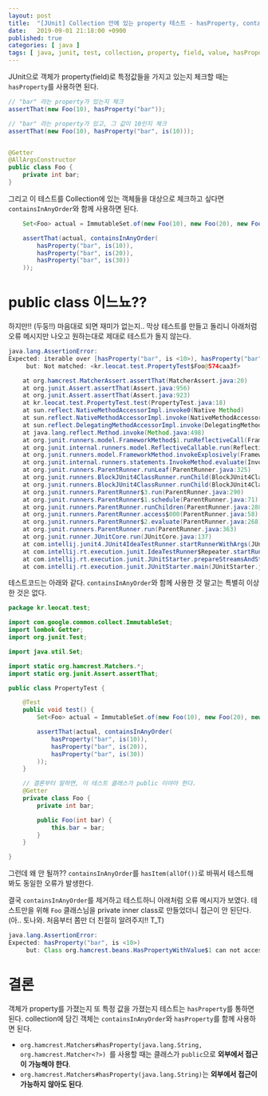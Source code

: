 ```yaml
---
layout: post
title:  "[JUnit] Collection 안에 있는 property 테스트 - hasProperty, containsInAnyOrder"
date:   2019-09-01 21:18:00 +0900
published: true
categories: [ java ]
tags: [ java, junit, test, collection, property, field, value, hasProperty, containsInAnyOrder ]
---
```


JUnit으로 객체가 property(field)로 특정값들을 가지고 있는지 체크할 때는 `hasProperty`를 사용하면 된다.

```java
// "bar" 라는 property가 있는지 체크
assertThat(new Foo(10), hasProperty("bar"));

// "bar" 라는 property가 있고, 그 값이 10인지 체크
assertThat(new Foo(10), hasProperty("bar", is(10)));


@Getter
@AllArgsConstructor
public class Foo {
    private int bar;
}
```

그리고 이 테스트를 Collection에 있는 객체들을 대상으로 체크하고 싶다면 `containsInAnyOrder`와 함께 사용하면 된다.

```java
    Set<Foo> actual = ImmutableSet.of(new Foo(10), new Foo(20), new Foo(30));

    assertThat(actual, containsInAnyOrder(
        hasProperty("bar", is(10)),
        hasProperty("bar", is(20)),
        hasProperty("bar", is(30))
    ));
```


# public class 이느뇨??

하지만!! (두둥!!) 마음대로 되면 재미가 없는지.. 막상 테스트를 만들고 돌리니 아래처럼 오류 메시지만 나오고 원하는대로 제대로 테스트가 돌지 않는다.

```java
java.lang.AssertionError:
Expected: iterable over [hasProperty("bar", is <10>), hasProperty("bar", is <20>), hasProperty("bar", is <30>)] in any order
     but: Not matched: <kr.leocat.test.PropertyTest$Foo@574caa3f>

    at org.hamcrest.MatcherAssert.assertThat(MatcherAssert.java:20)
    at org.junit.Assert.assertThat(Assert.java:956)
    at org.junit.Assert.assertThat(Assert.java:923)
    at kr.leocat.test.PropertyTest.test(PropertyTest.java:18)
    at sun.reflect.NativeMethodAccessorImpl.invoke0(Native Method)
    at sun.reflect.NativeMethodAccessorImpl.invoke(NativeMethodAccessorImpl.java:62)
    at sun.reflect.DelegatingMethodAccessorImpl.invoke(DelegatingMethodAccessorImpl.java:43)
    at java.lang.reflect.Method.invoke(Method.java:498)
    at org.junit.runners.model.FrameworkMethod$1.runReflectiveCall(FrameworkMethod.java:50)
    at org.junit.internal.runners.model.ReflectiveCallable.run(ReflectiveCallable.java:12)
    at org.junit.runners.model.FrameworkMethod.invokeExplosively(FrameworkMethod.java:47)
    at org.junit.internal.runners.statements.InvokeMethod.evaluate(InvokeMethod.java:17)
    at org.junit.runners.ParentRunner.runLeaf(ParentRunner.java:325)
    at org.junit.runners.BlockJUnit4ClassRunner.runChild(BlockJUnit4ClassRunner.java:78)
    at org.junit.runners.BlockJUnit4ClassRunner.runChild(BlockJUnit4ClassRunner.java:57)
    at org.junit.runners.ParentRunner$3.run(ParentRunner.java:290)
    at org.junit.runners.ParentRunner$1.schedule(ParentRunner.java:71)
    at org.junit.runners.ParentRunner.runChildren(ParentRunner.java:288)
    at org.junit.runners.ParentRunner.access$000(ParentRunner.java:58)
    at org.junit.runners.ParentRunner$2.evaluate(ParentRunner.java:268)
    at org.junit.runners.ParentRunner.run(ParentRunner.java:363)
    at org.junit.runner.JUnitCore.run(JUnitCore.java:137)
    at com.intellij.junit4.JUnit4IdeaTestRunner.startRunnerWithArgs(JUnit4IdeaTestRunner.java:68)
    at com.intellij.rt.execution.junit.IdeaTestRunner$Repeater.startRunnerWithArgs(IdeaTestRunner.java:47)
    at com.intellij.rt.execution.junit.JUnitStarter.prepareStreamsAndStart(JUnitStarter.java:242)
    at com.intellij.rt.execution.junit.JUnitStarter.main(JUnitStarter.java:70)
```

테스트코드는 아래와 같다. `containsInAnyOrder`와 함께 사용한 것 말고는 특별히 이상한 것은 없다.

```java
package kr.leocat.test;

import com.google.common.collect.ImmutableSet;
import lombok.Getter;
import org.junit.Test;

import java.util.Set;

import static org.hamcrest.Matchers.*;
import static org.junit.Assert.assertThat;

public class PropertyTest {

    @Test
    public void test() {
        Set<Foo> actual = ImmutableSet.of(new Foo(10), new Foo(20), new Foo(30));

        assertThat(actual, containsInAnyOrder(
            hasProperty("bar", is(10)),
            hasProperty("bar", is(20)),
            hasProperty("bar", is(30))
        ));
    }

    // 결론부터 말하면, 이 테스트 클래스가 public 이야아 한다.
    @Getter
    private class Foo {
        private int bar;

        public Foo(int bar) {
            this.bar = bar;
        }
    }

}
```

그런데 왜 안 될까?? `containsInAnyOrder`를 `hasItem(allOf())`로 바꿔서 테스트해 봐도 동일한 오류가 발생한다.

결국 `containsInAnyOrder`를 제거하고 테스트하니 아래처럼 오류 메시지가 보였다. 테스트만을 위해 `Foo` 클래스님을 private inner class로 만들었더니 접근이 안 된단다. (아.. 토나와. 처음부터 쫌만 더 친절히 알려주지!! T_T)

```java
java.lang.AssertionError:
Expected: hasProperty("bar", is <10>)
     but: Class org.hamcrest.beans.HasPropertyWithValue$1 can not access a member of class kr.leocat.test.PropertyTest$Foo with modifiers "public"
```


# 결론

객체가 property를 가졌는지 또 특정 값을 가졌는지 테스트는 `hasProperty`를 통하면 된다. collection에 담긴 객체는 `containsInAnyOrder`와 `hasProperty`를 함께 사용하면 된다.

- `org.hamcrest.Matchers#hasProperty(java.lang.String, org.hamcrest.Matcher<?>) `를 사용할 때는 클래스가 `public`으로 **외부에서 접근이 가능해야 한다**.
- `org.hamcrest.Matchers#hasProperty(java.lang.String)`는 **외부에서 접근이 가능하지 않아도 된다**.
